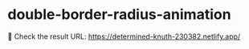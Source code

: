 # double-border-radius-animation
:christmas_tree: Check the result URL: https://determined-knuth-230382.netlify.app/

